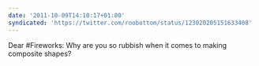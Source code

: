 ```yaml
---
date: '2011-10-09T14:10:17+01:00'
syndicated: 'https://twitter.com/roobottom/status/123020205151633408'
---
```

Dear #Fireworks: Why are you so rubbish when it comes to making composite shapes?
